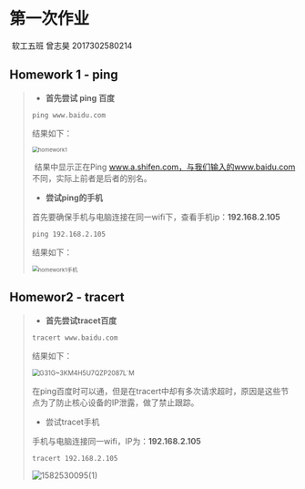 # 第一次作业

​			软工五班 曾志昊 2017302580214

## Homework 1  - ping

>- **首先尝试 ping 百度**
>
>  ```
>  ping www.baidu.com
>  ```
>
>  结果如下：
>
><img src="C:\Users\llenoovo\Desktop\homework1.png" alt="homework1" style="zoom: 67%;" />
>
>​	结果中显示正在Ping www.a.shifen.com，与我们输入的www.baidu.com 不同，实际上前者是后者的别名。
>
>- **尝试ping的手机**
>
>  首先要确保手机与电脑连接在同一wifi下，查看手机ip：**192.168.2.105**
>
>  ```
>  ping 192.168.2.105
>  ```
>
>  结果如下：
>
><img src="C:\Users\llenoovo\Desktop\homework1手机.png" alt="homework1手机" style="zoom:67%;" />

## Homewor2 - tracert

>- **首先尝试tracet百度**
>
>  ```
>  tracert www.baidu.com
>  ```
>
>  结果如下：
>
>  
>
>  <img src="C:\Users\llenoovo\Desktop\G31G~3KM4H5U7QZP2087L`M.png" alt="G31G~3KM4H5U7QZP2087L`M" style="zoom: 80%;" />
>
>  在ping百度时可以通，但是在tracert中却有多次请求超时，原因是这些节点为了防止核心设备的IP泄露，做了禁止跟踪。
>
>- 尝试tracet手机
>
>  手机与电脑连接同一wifi，IP为：**192.168.2.105**
>
>  ```
>  tracert 192.168.2.105
>  ```
>
>  ![1582530095(1)](C:\Users\llenoovo\Desktop\1582530095(1).jpg)
>
>  